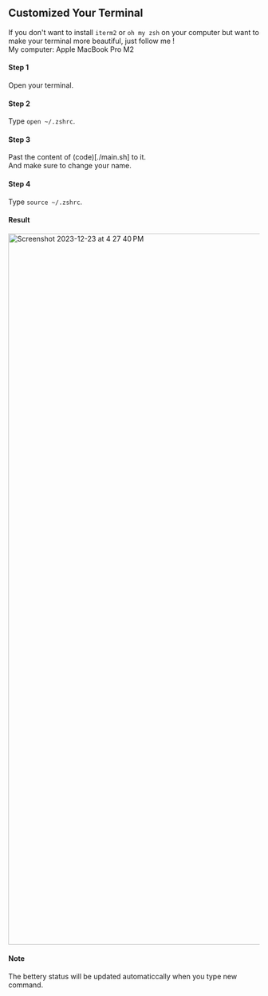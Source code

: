 ## Customized Your Terminal
If you don't want to install `iterm2` or `oh my zsh` on your computer but want to make your terminal more beautiful, just follow me ! \
My computer: Apple MacBook Pro M2

#### Step 1
Open your terminal.

#### Step 2
Type `open ~/.zshrc`.

#### Step 3
Past the content of (code)[./main.sh] to it. \
And make sure to change your name.

#### Step 4
Type `source ~/.zshrc`.

#### Result
<img width="1427" alt="Screenshot 2023-12-23 at 4 27 40 PM" src="https://github.com/tonybear27/Terminal-Prompt/assets/128001273/6e6fb4a7-dc29-4010-bb4a-e29aa3f139a4">

#### Note
The bettery status will be updated automaticcally when you type new command.
